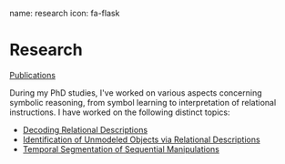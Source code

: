 name: research
icon: fa-flask

# Research

[Publications][pubs]

[pubs]: publications/

During my PhD studies, I've worked on various aspects concerning symbolic
reasoning, from symbol learning to interpretation of relational instructions.
I have worked on the following distinct topics:

 * [Decoding Relational Descriptions][rfdm]
 * [Identification of Unmodeled Objects via Relational Descriptions][iden]
 * [Temporal Segmentation of Sequential Manipulations][tseg]

[rfdm]: rfdm/
[iden]: iden/
[tseg]: tseg/
